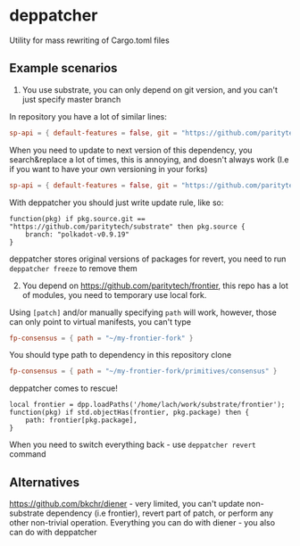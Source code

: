 # deppatcher

Utility for mass rewriting of Cargo.toml files

## Example scenarios

1. You use substrate, you can only depend on git version, and you can't just specify master branch

In repository you have a lot of similar lines:
```toml
sp-api = { default-features = false, git = "https://github.com/paritytech/substrate", branch = "polkadot-v0.9.18" }
```
When you need to update to next version of this dependency, you search&replace a lot of times, this is annoying, and doesn't always work (I.e if you want to have your own versioning in your forks)
```toml
sp-api = { default-features = false, git = "https://github.com/paritytech/substrate", branch = "polkadot-v0.9.19" }
```

With deppatcher you should just write update rule, like so:
```jsonnet
function(pkg) if pkg.source.git == "https://github.com/paritytech/substrate" then pkg.source {
	branch: "polkadot-v0.9.19"
}
```

deppatcher stores original versions of packages for revert, you need to run `deppatcher freeze` to remove them

2. You depend on https://github.com/paritytech/frontier, this repo has a lot of modules, you need to temporary use local fork.

Using `[patch]` and/or manually specifying `path` will work, however, those can only point to virtual manifests, you can't type
```toml
fp-consensus = { path = "~/my-frontier-fork" }
```
You should type path to dependency in this repository clone
```toml
fp-consensus = { path = "~/my-frontier-fork/primitives/consensus" }
```

deppatcher comes to rescue!
```jsonnet
local frontier = dpp.loadPaths('/home/lach/work/substrate/frontier');
function(pkg) if std.objectHas(frontier, pkg.package) then {
	path: frontier[pkg.package],
}
```

When you need to switch everything back - use `deppatcher revert` command

## Alternatives
https://github.com/bkchr/diener - very limited, you can't update non-substrate dependency (i.e frontier), revert part of patch, or perform any other non-trivial operation. Everything you can do with diener - you also can do with deppatcher
